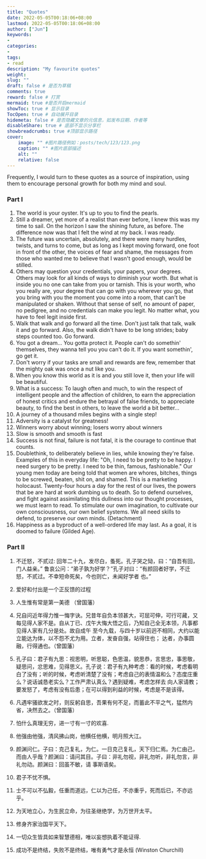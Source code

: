 ```yaml
---
title: "Quotes"
date: 2022-05-05T00:18:06+08:00
lastmod: 2022-05-05T00:18:06+08:00
author: ["Jun"]
keywords: 
- 
categories: 
- 
tags: 
- read
description: "My favourite quotes"
weight:
slug: ""
draft: false # 是否为草稿
comments: true
reward: false # 打赏
mermaid: true #是否开启mermaid
showToc: true # 显示目录
TocOpen: true # 自动展开目录
hidemeta: false # 是否隐藏文章的元信息，如发布日期、作者等
disableShare: true # 底部不显示分享栏
showbreadcrumbs: true #顶部显示路径
cover:
    image: "" #图片路径例如：posts/tech/123/123.png
    caption: "" #图片底部描述
    alt: ""
    relative: false
---
```


Frequently, I would turn to these quotes as a source of inspiration, using them to encourage personal growth for both my mind and soul.

### Part I
1. The world is your oyster. It's up to you to find the pearls.
2. Still a dreamer, yet more of a realist than ever before, I knew this
was my time to sail. On the horizon I saw the shining future, as before. The difference now was that I felt
the wind at my back. I was ready.
3. The future was uncertain, absolutely, and there were many hurdles,
twists, and turns to come, but as long as I kept moving forward, one foot in front of the other, the voices
of fear and shame, the messages from those who wanted me to believe that I wasn't good enough, would be
stilled.
4. Others may question your credentials, your papers, your degrees.
Others may look for all kinds of ways to diminish your worth. But what is inside you no one can take from
you or tarnish. This is your worth, who you really are, your degree that can go with you wherever you go,
that you bring with you the moment you come into a room, that can't be manipulated or shaken. Without that
sense of self, no amount of paper, no pedigree, and no credentials can make you legit. No matter what, you
have to feel legit inside first.
5. Walk that walk and go forward all the time. Don't just talk that
talk, walk it and go forward. Also, the walk didn't have to be long strides; baby steps counted too. Go
forward.
6. You got a dream... You gotta protect it. People can't do somethin'
themselves, they wanna tell you you can't do it. If you want somethin', go get it. 
7. Don't worry if your tasks are small and rewards are few, remember
that the mighty oak was once a nut like you. 
8. When you know this world as it is and you still love it, then your
life will be beautiful.
9. What is a success: To laugh often and much, to win the respect of
intelligent people and the affection of children, to earn the appreciation of honest critics and endure the
betrayal of false friends, to appreciate beauty, to find the best in others, to leave the world a bit
better... 
10. A journey of a thousand miles begins with a single step!
11. Adversity is a catalyst for greatness! 
12. Winners worry about winning; losers worry about winners
13. Slow is smooth and smooth is fast
14. Success is not final, failure is not fatal, it is the courage to continue that counts.
15. Doublethink, to deliberately believe in lies, while knowing they're false. Examples of this in everyday life: "Oh, I need to be pretty to be happy. I need surgery to be pretty. I need to be thin, famous, fashionable." Our young men today are being told that women are whores, bitches, things to be screwed, beaten, shit on, and shamed. This is a marketing holocaust. Twenty-four hours a day for the rest of our lives, the powers that be are hard at work dumbing us to death. So to defend ourselves, and fight against assimilating this dullness into our thought processes, we must learn to read. To stimulate our own imagination, to cultivate our own consciousness, our own belief systems. We all need skills to defend, to preserve our own minds. (Detachment)
16. Happiness as a byproduct of a well-ordered life may last. As a goal, it is doomed to failure (Gilded Age).


### Part II
1. 不迁怒，不贰过: 回年二十九，发尽白，蚤死。孔子哭之恸，曰：“自吾有回，门人益亲。” 鲁哀公问：“弟子孰为好学？”孔子对曰：“有颜回者好学，不迁怒，不贰过。不幸短命死矣，今也则亡，未闻好学者 也。”

2. 爱好和付出是一个正反馈的过程

3. 人生惟有常是第一美德 （曾国藩）

4. 兄自问近年得力惟一悔字诀。兄昔年自负本领甚大，可屈可伸，可行可藏，又每见得人家不是。自从丁已、戊午大悔大悟之后，乃知自己全无本领，凡事都见得人家有几分是处。故自成午 至今九载，与四十岁以前迥不相同，大约以能立能达为体，以不怨不尤为用。立者，发奋自强，站得住也； 达者，办事圆融，行得通也。（曾国藩）

5. 孔子曰：君子有九思：视思明，听思聪，色思温，貌思恭，言思忠，事思敬，疑思问，忿思难，见得思义。孔子说：君子有九种考虑：看的时候，考虑看明白了没有；听的时候，考虑听清楚了没有；考虑自己的表情温和么？态度庄重么？说话诚恳老实么？工作严肃认真么？遇到疑难，考虑怎样去 向人家请教；要发怒了，考虑有没有后患；在可以得到利益的时候，考虑是不是该得。

6. 凡遇牢骚欲发之时，则反躬自思，吾果有何不足，而蓄此不平之气，猛然内省，决然去之。（曾国藩）

7. 怕什么真理无穷，进一寸有一寸的欢喜.

8. 他强由他强，清风拂山岗，他横任他横，明月照大江。

9. 颜渊问仁。子曰：克己复礼，为仁。一日克己复礼，天下归仁焉。为仁由己，而由人乎哉？颜渊曰：请问其目。子曰：非礼勿视，非礼勿听，非礼勿言，非礼勿动。颜渊曰：回虽不敏，请 事斯语矣。

10. 君子不忧不惧。

11. 士不可以不弘毅，任重而道远，仁以为己任，不亦重乎，死而后已，不亦远乎。

12. 为天地立心，为生民立命，为往圣继绝学，为万世开太平。

13. 修身齐家治国平天下。

14. 一切众生皆具如来智慧德相，唯以妄想执着不能证得.

15. 成功不是终结，失败不是终结，唯有勇气才是永恒 (Winston Churchill)


